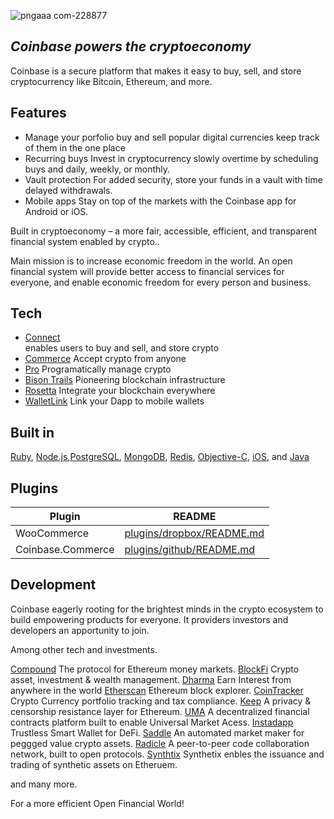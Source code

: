 

![pngaaa com-228877](https://user-images.githubusercontent.com/80850725/115126376-63460f00-9f83-11eb-8a7b-22d403650c67.png)


## _Coinbase powers the cryptoeconomy_
Coinbase is a secure platform that makes it easy to buy, sell, and store cryptocurrency like Bitcoin, Ethereum, and more.
## Features 
- Manage your porfolio 
buy and sell popular digital currencies
keep track of them in the one place
- Recurring buys 
Invest in cryptocurrency slowly overtime by scheduling buys and daily, weekly, or monthly.
- Vault protection
For added security, store your funds in a vault with time delayed withdrawals.
- Mobile apps
Stay on top of the markets with the Coinbase app for Android or iOS.

Built in cryptoeconomy – a more fair, accessible, efficient, and transparent financial system enabled by crypto.. 

 Main mission is to increase economic freedom in the world. An open financial system will provide better access to financial services for everyone, and enable economic freedom for every person and business.

## Tech 

- [Connect](https://connect.mheducation.com/)   
enables users to buy and sell, and store crypto
- [Commerce](https://commerce.coinbase.com/)
Accept crypto from anyone 
- [Pro](https://docs.pro.coinbase.com/) 
Programatically manage crypto 
- [Bison Trails](https://bisontrails.co/) 
  Pioneering blockchain infrastructure
- [Rosetta](https://www.rosetta-api.org/) 
Integrate your blockchain everywhere 
- [WalletLink](https://walletlink.org/#/)
  Link your Dapp to mobile wallets   

## Built in

   [Ruby](https://www.ruby-lang.org/), [Node.js](https://nodejs.org/),[PostgreSQL](https://aiven.io/), [MongoDB](https://www.mongodb.com/), [Redis](https://redis.io/), [Objective-C](https://developer.apple.com/), [iOS](https://developer.apple.com/), and [Java](https://www.java.com/)

## Plugins

| Plugin | README |
| ------ | ------ |
| WooCommerce | [plugins/dropbox/README.md](https://github.com/woocommerce/woocommerce/blob/trunk/README.md) |
| Coinbase.Commerce | [plugins/github/README.md](https://github.com/bchavez/Coinbase.Commerce/blob/master/README.md) |


## Development

Coinbase eagerly rooting for the brightest minds in the crypto ecosystem to build empowering products for everyone.
It providers investors and developers an apportunity to join. 

Among other tech and investments.


[Compound](https://ventures.coinbase.com/)
The protocol for Ethereum money markets.
[BlockFi](https://blockfi.com/)
Crypto asset, investment & wealth management. 
[Dharma](https://www.dharma.io/) 
Earn Interest from anywhere in the world 
[Etherscan](https://etherscan.io/)
Ethereum block explorer.
[CoinTracker](https://www.cointracker.io/) 
Crypto Currency portfolio tracking and tax compliance. 
[Keep](https://keep.network/)
A privacy & censorship resistance layer for Ethereum.
[UMA](https://umaproject.org/)
A decentralized financial contracts platform built to enable Universal Market Acess.
[Instadapp]()
Trustless Smart Wallet for DeFi.
[Saddle](https://saddle.finance/)
An automated market maker for peggged value crypto assets.
[Radicle](https://radicle.xyz/)
A peer-to-peer code collaboration network, built to open protocols.
[Synthtix](https://synthetix.io/)
Synthetix enbles the issuance and trading of synthetic assets on Etheruem.

and many more. 

For a more efficient Open Financial World!





